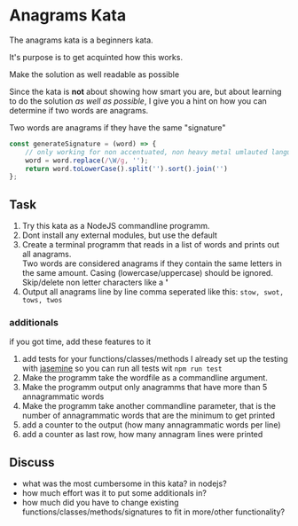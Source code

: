 # Anagrams Kata

The anagrams kata is a beginners kata.

It's purpose is to get acquinted how this works.

Make the solution as well readable as possible

Since the kata is **not** about showing how smart you are, but about learning to do the solution
_as well as possible_, I give you a hint on how you can determine if two words are anagrams.

Two words are anagrams if they have the same "signature"

```javascript
const generateSignature = (word) => {
    // only working for non accentuated, non heavy metal umlauted languages, e.g. english
    word = word.replace(/\W/g, '');
    return word.toLowerCase().split('').sort().join('')
};
```

## Task

1. Try this kata as a NodeJS commandline programm.
1. Dont install any external modules, but use the default
1. Create a terminal programm that reads in a list of words and prints out all anagrams.<br/>
  Two words are considered anagrams if they contain the same letters in the same amount. Casing
  (lowercase/uppercase) should be ignored.<br/>
  Skip/delete non letter characters like a **'**
1. Output all anagrams line by line comma seperated like this:
  `stow, swot, tows, twos`

### additionals

if you got time, add these features to it

1. add tests for your functions/classes/methods
  I already set up the testing with [jasemine](https://jasmine.github.io/api/3.0/global)
  so you can run all tests wit `npm run test`
1. Make the programm take the wordfile as a commandline argument.
1. Make the programm output only anagramms that have more than 5 annagrammatic words
1. Make the programm take another commandline parameter, that is the number of annagrammatic words that are
  the minimum to get printed
1. add a counter to the output (how many annagrammatic words per line)
1. add a counter as last row, how many annagram lines were printed

## Discuss

- what was the most cumbersome in this kata? in nodejs?
- how much effort was it to put some additionals in?
- how much did you have to change existing functions/classes/methods/signatures to fit in
  more/other functionality?